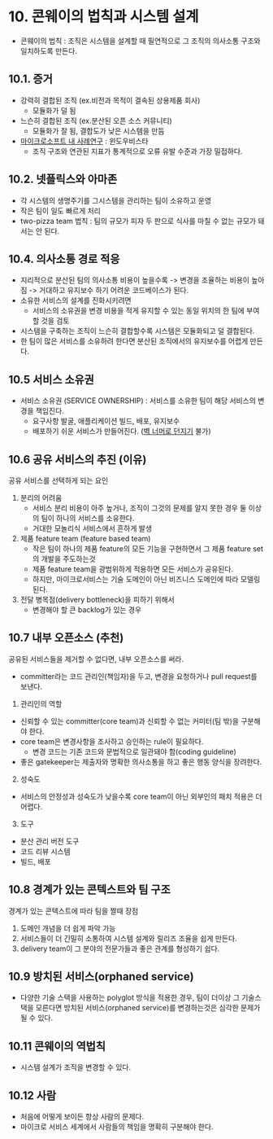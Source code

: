 # 10. 콘웨이의 법칙과 시스템 설계

- 콘웨이의 법칙 : 조직은 시스템을 설계할 때 필연적으로 그 조직의 의사소통 구조와 일치하도록 만든다.

## 10.1. 증거

- 강력히 결합된 조직 (ex.비전과 목적이 결속된 상용제품 회사)
    - 모듈화가 덜 됨
- 느슨히 결합된 조직 (ex.분산된 오픈 소스 커뮤니티)
    - 모듈화가 잘 됨, 결합도가 낮은 시스템을 만듬
- [마이크로소프트 내 사례연구](https://www.microsoft.com/en-us/research/publication/the-influence-of-organizational-structure-on-software-quality-an-empirical-case-study/?from=http%3A%2F%2Fresearch.microsoft.com%2Fpubs%2F70535%2Ftr-2008-11.pdf) : 윈도우비스타
    - 조직 구조와 연관된 지표가 통계적으로 오류 유발 수준과 가장 밀접하다.

## 10.2. 넷플릭스와 아마존
- 각 시스템의 생명주기를 그시스템을 관리하는 팀이 소유하고 운영
- 작은 팀이 일도 빠르게 처리
- two-pizza team 법칙 : 팀의 규모가 피자 두 판으로 식사를 마칠 수 없는 규모가 돼서는 안 된다.

## 10.4. 의사소통 경로 적응
- 지리적으로 분산된 팀의 의사소통 비용이 높을수록 -> 변경을 조율하는 비용이 높아짐 -> 거대하고 유지보수 하기 어려운 코드베이스가 된다.
- 소유한 서비스의 설계를 진화시키려면
    - 서비스의 소유권을 변경 비용을 적게 유지할 수 있는 동일 위치의 한 팀에 부여할 것을 검토
- 시스템을 구축하는 조직이 느슨히 결합할수록 시스템은 모듈화되고 덜 결합된다.
- 한 팀이 많은 서비스를 소유하려 한다면 분산된 조직에서의 유지보수를 어렵게 만든다.

## 10.5 서비스 소유권
- 서비스 소유권 (SERVICE OWNERSHIP) : 서비스를 소유한 팀이 해당 서비스의 변경을 책임진다.
    - 요구사항 발굴, 애플리케이션 빌드, 배포, 유지보수
    - 배포하기 쉬운 서비스가 만들어진다. ([벽 너머로 던지기](https://specialties.bayt.com/en/specialties/q/167538/in-management-what-they-mean-by-quot-throwing-it-over-the-wall-quot/) 불가)

## 10.6 공유 서비스의 추진 (이유)

공유 서비스를 선택하게 되는 요인

1. 분리의 어려움
    - 서비스 분리 비용이 아주 높거나, 조직이 그것의 문제를 알지 못한 경우 둘 이상의 팀이 하나의 서비스를 소유한다.
    - 거대한 모놀리식 서비스에서 흔하게 발생
2. 제품 feature team (feature based team)
    - 작은 팀이 하나의 제품 feature의 모든 기능을 구현하면서 그 제품 feature set의 개발을 주도하는것
    - 제품 feature team을 광범위하게 적용하면 모든 서비스가 공유된다. 
    - 하지만, 마이크로서비스는 기술 도메인이 아닌 비즈니스 도메인에 따라 모델링된다.
3. 전달 병목점(delivery bottleneck)을 피하기 위해서
    - 변경해야 할 큰 backlog가 있는 경우


## 10.7 내부 오픈소스 (추천)

공유된 서비스들을 제거할 수 없다면, 내부 오픈소스를 써라.
- committer라는 코드 관리인(책임자)을 두고, 변경을 요청하거나 pull request를 보낸다.

1. 관리인의 역할
- 신뢰할 수 있는 committer(core team)과 신뢰할 수 없는 커미터(팀 밖)을 구분해야 한다.
- core team은 변경사항을 조사하고 승인하는 rule이 필요하다.
    - 변경 코드는 기존 코드와 문법적으로 일관돼야 함(coding guideline)
- 좋은 gatekeeper는 제출자와 명확한 의사소통을 하고 좋은 행동 양식을 장려한다.
2. 성숙도
- 서비스의 안정성과 성숙도가 낮을수록 core team이 아닌 외부인의 패치 적용은 더 어렵다. 
3. 도구
- 분산 관리 버전 도구
- 코드 리뷰 시스템
- 빌드, 배포

## 10.8 경계가 있는 콘텍스트와 팀 구조
경계가 있는 콘텍스트에 따라 팀을 짤때 장점
1. 도메인 개념을 더 쉽게 파악 가능
2. 서비스들이 더 긴밀히 소통하여 시스템 설계와 릴리즈 조율을 쉽게 만든다.
3. delivery team이 그 분야의 전문가들과 좋은 관계를 형성하기 쉽다.

## 10.9 방치된 서비스(orphaned service)
-  다양한 기술 스택을 사용하는 polyglot 방식을 적용한 경우, 팀이 더이상 그 기술스택을 모른다면 방치된 서비스(orphaned service)를 변경하는것은 심각한 문제가 될 수 있다.

## 10.11 콘웨이의 역법칙
- 시스템 설계가 조직을 변경할 수 있다.
## 10.12 사람
- 처음에 어떻게 보이든 항상 사람의 문제다.
- 마이크로 서비스 세계에서 사람들의 책임을 명확히 구분해야 한다.
